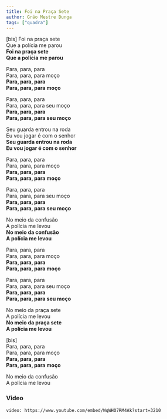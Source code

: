 ```yaml
---
title: Foi na Praça Sete
author: Grão Mestre Dunga
tags: ["quadra"]
---
```


[bis]
Foi na praça sete  
Que a polícia me parou  
**Foi na praça sete**  
**Que a polícia me parou**  

Para, para, para  
Para, para, para moço  
**Para, para, para**  
**Para, para, para moço**  

Para, para, para  
Para, para, para seu moço  
**Para, para, para**  
**Para, para, para seu moço**  

Seu guarda entrou na roda  
Eu vou jogar é com o senhor  
**Seu guarda entrou na roda**  
**Eu vou jogar é com o senhor**  

Para, para, para  
Para, para, para moço  
**Para, para, para**  
**Para, para, para moço**  

Para, para, para  
Para, para, para seu moço  
**Para, para, para**  
**Para, para, para seu moço**  

No meio da confusão  
A polícia me levou  
**No meio da confusão**  
**A polícia me levou**  

Para, para, para  
Para, para, para moço  
**Para, para, para**  
**Para, para, para moço**  

Para, para, para  
Para, para, para seu moço  
**Para, para, para**  
**Para, para, para seu moço**  

No meio da praça sete  
A polícia me levou  
**No meio da praça sete**  
**A polícia me levou**  

[bis]  
Para, para, para  
Para, para, para moço  
**Para, para, para**  
**Para, para, para moço**  

No meio da confusão  
A polícia me levou  

### Video

`video: https://www.youtube.com/embed/WqWHO7RM4Ak?start=3210`
